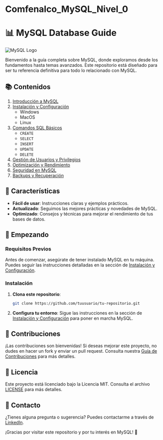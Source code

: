# Comfenalco_MySQL_Nivel_0

# 📊 MySQL Database Guide

![MySQL Logo](https://upload.wikimedia.org/wikipedia/en/thumb/d/dd/MySQL_logo.svg/1920px-MySQL_logo.svg.png)

Bienvenido a la guía completa sobre MySQL, donde exploramos desde los fundamentos hasta temas avanzados. Este repositorio está diseñado para ser tu referencia definitiva para todo lo relacionado con MySQL.

## 📚 Contenidos

1. [Introducción a MySQL](#introducción-a-mysql)
2. [Instalación y Configuración](#instalación-y-configuración)
   - Windows
   - MacOS
   - Linux
3. [Comandos SQL Básicos](#comandos-sql-básicos)
   - `CREATE`
   - `SELECT`
   - `INSERT`
   - `UPDATE`
   - `DELETE`
4. [Gestión de Usuarios y Privilegios](#gestión-de-usuarios-y-privilegios)
5. [Optimización y Rendimiento](#optimización-y-rendimiento)
6. [Seguridad en MySQL](#seguridad-en-mysql)
7. [Backups y Recuperación](#backups-y-recuperación)

## 🌟 Características

- **Fácil de usar**: Instrucciones claras y ejemplos prácticos.
- **Actualizado**: Seguimos las mejores prácticas y novedades de MySQL.
- **Optimizado**: Consejos y técnicas para mejorar el rendimiento de tus bases de datos.

## 🚀 Empezando

### Requisitos Previos

Antes de comenzar, asegúrate de tener instalado MySQL en tu máquina. Puedes seguir las instrucciones detalladas en la sección de [Instalación y Configuración](#instalación-y-configuración).

### Instalación

1. **Clona este repositorio**:
   ```bash
   git clone https://github.com/tuusuario/tu-repositorio.git
   ```
2. **Configura tu entorno**:
   Sigue las instrucciones en la sección de [Instalación y Configuración](#instalación-y-configuración) para poner en marcha MySQL.

## 💼 Contribuciones

¡Las contribuciones son bienvenidas! Si deseas mejorar este proyecto, no dudes en hacer un fork y enviar un pull request. Consulta nuestra [Guía de Contribuciones](#) para más detalles.

## 📝 Licencia

Este proyecto está licenciado bajo la Licencia MIT. Consulta el archivo [LICENSE](LICENSE) para más detalles.

## 📧 Contacto

¿Tienes alguna pregunta o sugerencia? Puedes contactarme a través de [LinkedIn](www.linkedin.com/in/sanchezluys).


¡Gracias por visitar este repositorio y por tu interés en MySQL! 🌟

